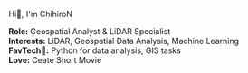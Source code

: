 Hi👋, I'm ChihiroN

**Role:** Geospatial Analyst & LiDAR Specialist  
**Interests:** LiDAR, Geospatial Data Analysis, Machine Learning  
**FavTech🔧:** Python for data analysis, GIS tasks  
**Love:** Ceate Short Movie  
